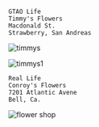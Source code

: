 
    GTAO Life
    Timmy's Flowers
    Macdonald St.
    Strawberry, San Andreas
 
 
![timmys](https://raw.githubusercontent.com/xpqx/code-based-games/main/GTAOnline/GTAOnline_LocationsInRealLife/images/4-17-2019_3-06-35_PM-q3cw4kzz.png) 
 


![timmys1](https://raw.githubusercontent.com/xpqx/code-based-games/main/GTAOnline/GTAOnline_LocationsInRealLife/images/4-17-2019_3-07-15_PM-c5tx1ade.png)


    Real Life
    Conroy's Flowers
    7201 Atlantic Avene
    Bell, Ca.
 
 ![flower shop](https://raw.githubusercontent.com/xpqx/code-based-games/main/GTAOnline/GTAOnline_LocationsInRealLife/images/timmys_flower_shop.JPG)
 
 
 
 
 
 

